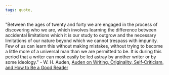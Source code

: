 ```yaml
---
tags: quote, 
---
```


"Between the ages of twenty and forty we are engaged in the process of discovering who we are, which involves learning the difference between accidental limitations which it is our study to outgrow and the necessary limitations of our nature beyond which we cannot trespass with impunity. Few of us can learn this without making mistakes, without trying to become a little more of a universal man than we are permitted to be. It is during this period that a writer can most easily be led astray by another writer or by some ideology." - W. H. Auden, [Auden on Writing, Originality, Self-Criticism, and How to Be a Good Reader](https://www.themarginalian.org/2016/08/10/auden-dyers-hand-reading-writing/?utm_source=pocket_mylist)